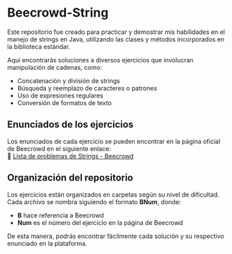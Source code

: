 # Beecrowd-String

Este repositorio fue creado para practicar y demostrar mis habilidades en el manejo de strings en Java, utilizando las clases y métodos incorporados en la biblioteca estándar.  

Aquí encontrarás soluciones a diversos ejercicios que involucran manipulación de cadenas, como:  
- Concatenación y división de strings  
- Búsqueda y reemplazo de caracteres o patrones  
- Uso de expresiones regulares  
- Conversión de formatos de texto  

## Enunciados de los ejercicios  
Los enunciados de cada ejercicio se pueden encontrar en la página oficial de Beecrowd en el siguiente enlace:  
🔗 [Lista de problemas de Strings - Beecrowd](https://judge.beecrowd.com/es/problems/index/3)  

## Organización del repositorio  
Los ejercicios están organizados en carpetas según su nivel de dificultad. Cada archivo se nombra siguiendo el formato **BNum**, donde:  
- **B** hace referencia a Beecrowd  
- **Num** es el número del ejercicio en la página de Beecrowd  

De esta manera, podrás encontrar fácilmente cada solución y su respectivo enunciado en la plataforma.  
